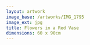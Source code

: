 ```yaml
---
layout: artwork
image_base: /artworks/IMG_1795
image_ext: jpg
title: Flowers in a Red Vase
dimensions: 60 x 90cm
---
```



